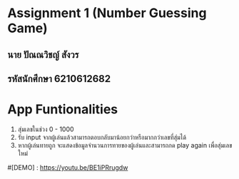 # Assignment 1 (Number Guessing Game)
## นาย ปัณณวิชญ์ สังวร
## รหัสนักศึกษา 6210612682

# App Funtionalities
1. สุ่มเลขในช่วง 0 - 1000
2. รับ input จากผู้เล่นแล้วสามารถตอบกลับมาน้อยกว่าหรือมากกว่าเลขที่สุ่มได้
3. หากผู้เล่นทายถูก จะแสดงข้อมูลจำนวนการทายของผู้เล่นและสามารถกด play again เพื่อสุ่มเลขใหม่

#[DEMO] :  https://youtu.be/BE1iPRrugdw
